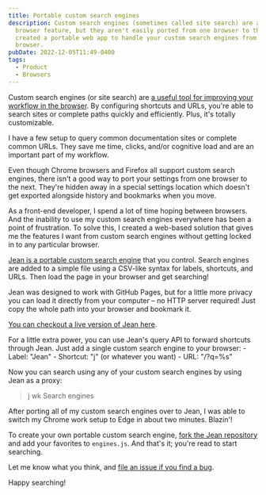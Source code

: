 ```yaml
---
title: Portable custom search engines
description: Custom search engines (sometimes called site search) are a great
  browser feature, but they aren't easily ported from one browser to the next. I
  created a portable web app to handle your custom search engines from any
  browser.
pubDate: 2022-12-05T11:49-0400
tags:
  - Product
  - Browsers
---
```

Custom search engines (or site search) are [a useful tool for improving your workflow in the browser](https://zapier.com/blog/add-search-engine-to-chrome/). By configuring shortcuts and URLs, you're able to search sites or complete paths quickly and efficiently. Plus, it's totally customizable.

I﻿ have a few setup to query common documentation sites or complete common URLs. They save me time, clicks, and/or cognitive load and are an important part of my workflow.

E﻿ven though Chrome browsers and Firefox all support custom search engines, there isn't a good way to port your settings from one browser to the next. They're hidden away in a special settings location which doesn't get exported alongside history and bookmarks when you move.

A﻿s a front-end developer, I spend a lot of time hoping between browsers. And the inability to use my custom search engines everywhere has been a point of frustration. To solve this, I created a web-based solution that gives me the features I want from custom search engines without getting locked in to any particular browser.

[﻿Jean is a portable custom search engine](https://github.com/seanmcp/jean) that you control. Search engines are added to a simple file using a CSV-like syntax for labels, shortcuts, and URLs. Then load the page in your browser and get searching!

Jean was designed to work with GitHub Pages, but for a little more privacy you can load it directly from your computer – no HTTP server required! Just copy the whole path into your browser and bookmark it.

[﻿You can checkout a live version of Jean here](https://seanmcp.github.io/jean/).

F﻿or a little extra power, you can use Jean's query API to forward shortcuts through Jean. Just add a single custom search engine to your browser:
-﻿ Label: "Jean"
-﻿ Shortcut: "j" (or whatever you want)
-﻿ URL: "<your-jean-location>/?q=%s"

N﻿ow you can search using any of your custom search engines by using Jean as a proxy:

> j wk Search engines

A﻿fter porting all of my custom search engines over to Jean, I was able to switch my Chrome work setup to Edge in about two minutes. Blazin'!

T﻿o create your own portable custom search engine, [fork the Jean repository](https://github.com/seanmcp/jean/fork) and add your favorites to `engines.js`. And that's it; you're read to start searching.

L﻿et me know what you think, and [file an issue if you find a bug](https://github.com/seanmcp/jean/issues).

H﻿appy searching!